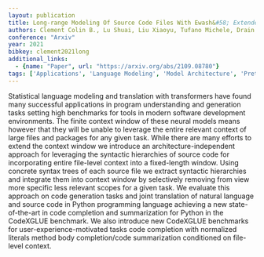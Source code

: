 ```yaml
---
layout: publication
title: Long-range Modeling Of Source Code Files With Ewash&#58; Extended Window Access By Syntax Hierarchy
authors: Clement Colin B., Lu Shuai, Liu Xiaoyu, Tufano Michele, Drain Dawn, Duan Nan, Sundaresan Neel, Svyatkovskiy Alexey
conference: "Arxiv"
year: 2021
bibkey: clement2021long
additional_links:
  - {name: "Paper", url: "https://arxiv.org/abs/2109.08780"}
tags: ['Applications', 'Language Modeling', 'Model Architecture', 'Pretraining Methods', 'RAG', 'Tools', 'Transformer']
---
```

Statistical language modeling and translation with transformers have found many successful applications in program understanding and generation tasks setting high benchmarks for tools in modern software development environments. The finite context window of these neural models means however that they will be unable to leverage the entire relevant context of large files and packages for any given task. While there are many efforts to extend the context window we introduce an architecture-independent approach for leveraging the syntactic hierarchies of source code for incorporating entire file-level context into a fixed-length window. Using concrete syntax trees of each source file we extract syntactic hierarchies and integrate them into context window by selectively removing from view more specific less relevant scopes for a given task. We evaluate this approach on code generation tasks and joint translation of natural language and source code in Python programming language achieving a new state-of-the-art in code completion and summarization for Python in the CodeXGLUE benchmark. We also introduce new CodeXGLUE benchmarks for user-experience-motivated tasks code completion with normalized literals method body completion/code summarization conditioned on file-level context.
